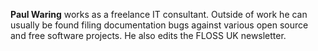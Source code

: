**Paul Waring** works as a freelance IT consultant. Outside of work he can usually
be found filing documentation bugs against various open source and free software
projects. He also edits the FLOSS UK newsletter.
